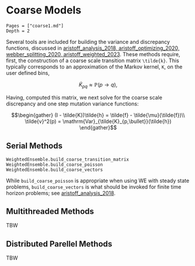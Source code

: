 # Coarse Models

```@contents
Pages = ["coarse1.md"]
Depth = 2
```



Several tools are included for building the variance and discrepancy functions,
discussed in [aristoff_analysis_2018, aristoff_optimizing_2020,
webber_splitting_2020, aristoff_weighted_2023](@cite).  These methods require,
first, the construction of a coarse scale transition matrix ``\tilde{k}``.  This
typically corresponds to an approximation of the Markov kernel, ``K``, on the
user defined bins,
```math
\tilde{K}_{pq} \approx \mathbb{P}(p\to q),
```
Having, computed this matrix, we next solve for the coarse scale discrepancy and one step
mutation variance functions:
```math
\begin{gather}
(I - \tilde{K})\tilde{h} = \tilde{f} - \tilde{\mu}(\tilde{f})\\
\tilde{v}^2(p) = \mathrm{Var}_{\tilde{K}_{p,\bullet}}(\tilde{h})
\end{gather}
```

## Serial Methods
```@docs
WeightedEnsemble.build_coarse_transition_matrix
WeightedEnsemble.build_coarse_poisson
WeightedEnsemble.build_coarse_vectors
```
While `build_coarse_poisson` is appropriate when using WE with steady state problems, `build_coarse_vectors` is what should be invoked for finite time horizon problems; see [aristoff_analysis_2018](@cite).


## Multithreaded Methods
TBW

## Distributed Parellel Methods
TBW
